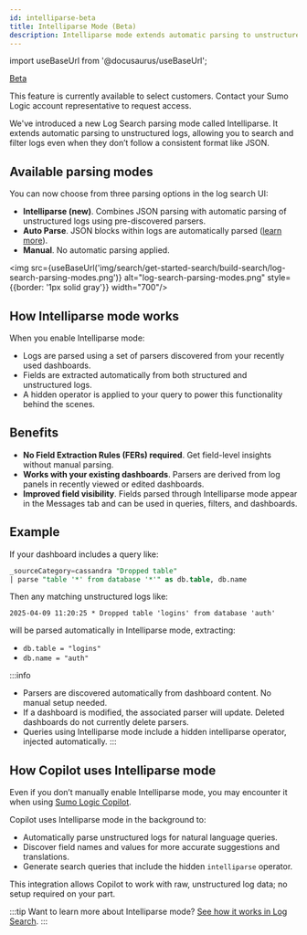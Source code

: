 ```yaml
---
id: intelliparse-beta
title: Intelliparse Mode (Beta)
description: Intelliparse mode extends automatic parsing to unstructured logs, allowing you to search and filter logs even when they don’t follow a consistent format like JSON.
---
```


import useBaseUrl from '@docusaurus/useBaseUrl';

<head>
  <meta name="robots" content="noindex" />
</head>

<p><a href="/docs/beta"><span className="beta">Beta</span></a></p>

This feature is currently available to select customers. Contact your Sumo Logic account representative to request access.

We've introduced a new Log Search parsing mode called Intelliparse. It extends automatic parsing to unstructured logs, allowing you to search and filter logs even when they don’t follow a consistent format like JSON.

## Available parsing modes

You can now choose from three parsing options in the log search UI:

* **Intelliparse (new)**. Combines JSON parsing with automatic parsing of unstructured logs using pre-discovered parsers.
* **Auto Parse**. JSON blocks within logs are automatically parsed ([learn more](/docs/search/get-started-with-search/build-search/dynamic-parsing)).
* **Manual**. No automatic parsing applied.

<img src={useBaseUrl('img/search/get-started-search/build-search/log-search-parsing-modes.png')} alt="log-search-parsing-modes.png" style={{border: '1px solid gray'}} width="700"/>

## How Intelliparse mode works

When you enable Intelliparse mode:
* Logs are parsed using a set of parsers discovered from your recently used dashboards.
* Fields are extracted automatically from both structured and unstructured logs.
* A hidden operator is applied to your query to power this functionality behind the scenes.

## Benefits

* **No Field Extraction Rules (FERs) required**. Get field-level insights without manual parsing.
* **Works with your existing dashboards**. Parsers are derived from log panels in recently viewed or edited dashboards.
* **Improved field visibility**. Fields parsed through Intelliparse mode appear in the Messages tab and can be used in queries, filters, and dashboards.

## Example

If your dashboard includes a query like:

```sql
_sourceCategory=cassandra "Dropped table"
| parse "table '*' from database '*'" as db.table, db.name
```

Then any matching unstructured logs like:

`2025-04-09 11:20:25 * Dropped table 'logins' from database 'auth'`

will be parsed automatically in Intelliparse mode, extracting:

* `db.table = "logins"`
* `db.name = "auth"`

:::info
* Parsers are discovered automatically from dashboard content. No manual setup needed.
* If a dashboard is modified, the associated parser will update. Deleted dashboards do not currently delete parsers.
* Queries using Intelliparse mode include a hidden intelliparse operator, injected automatically.
:::

## How Copilot uses Intelliparse mode

Even if you don’t manually enable Intelliparse mode, you may encounter it when using [Sumo Logic Copilot](/docs/search/copilot).

Copilot uses Intelliparse mode in the background to:
* Automatically parse unstructured logs for natural language queries.
* Discover field names and values for more accurate suggestions and translations.
* Generate search queries that include the hidden `intelliparse` operator.

This integration allows Copilot to work with raw, unstructured log data; no setup required on your part.

:::tip
Want to learn more about Intelliparse mode? [See how it works in Log Search](/docs/search/copilot/#support-for-unstructured-logs).
:::
